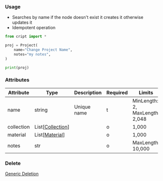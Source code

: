 ### Usage

- Searches by name if the node doesn't exist it creates it otherwise updates it
- Idempotent operation

```python
from cript import *

proj = Project(
    name="Change Project Name",
    notes="my notes",
)

print(proj)
```

### Attributes

| Attribute   | Type               | Description             | Required   | Limits  |
|------------|------------------|-----------------------|----------|--------|
| name         | string             | Unique name             | t          | MinLength: 2, MaxLength: 2,048       |
| collection   | List[[Collection](../collection)]   |           | o           | 1,000   |
| material     | List[[Material](../material)]    |           | o           | 1,000   |
| notes        | str                |                         | o           | MaxLength: 10,000 |

### Delete
[Generic Deletion](../delete.md)